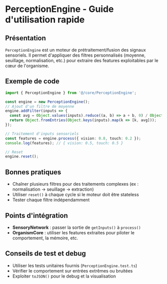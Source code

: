 # PerceptionEngine - Guide d'utilisation rapide

## Présentation

`PerceptionEngine` est un moteur de prétraitement/fusion des signaux sensoriels. Il permet d'appliquer des filtres personnalisés (moyenne, seuillage, normalisation, etc.) pour extraire des features exploitables par le cœur de l'organisme.

## Exemple de code

```typescript
import { PerceptionEngine } from '@/core/PerceptionEngine';

const engine = new PerceptionEngine();
// Ajout d'un filtre de moyenne
engine.addFilter(inputs => {
  const avg = Object.values(inputs).reduce((a, b) => a + b, 0) / Object.keys(inputs).length;
  return Object.fromEntries(Object.keys(inputs).map(k => [k, avg]));
});

// Traitement d'inputs sensoriels
const features = engine.process({ vision: 0.8, touch: 0.2 });
console.log(features); // { vision: 0.5, touch: 0.5 }

// Reset
engine.reset();
```

## Bonnes pratiques
- Chaîner plusieurs filtres pour des traitements complexes (ex : normalisation → seuillage → extraction)
- Utiliser `reset()` à chaque cycle si le moteur doit être stateless
- Tester chaque filtre indépendamment

## Points d'intégration
- **SensoryNetwork** : passer la sortie de `getInputs()` à `process()`
- **OrganismCore** : utiliser les features extraites pour piloter le comportement, la mémoire, etc.

## Conseils de test et debug
- Utiliser les tests unitaires fournis (`PerceptionEngine.test.ts`)
- Vérifier le comportement sur entrées extrêmes ou bruitées
- Exploiter `toJSON()` pour le debug et la visualisation 